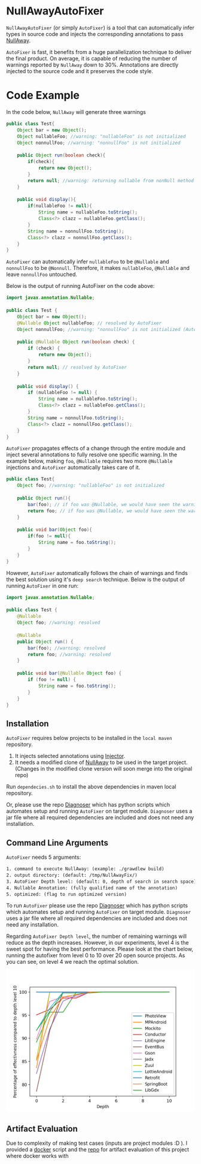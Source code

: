 # NullAwayAutoFixer
```NullAwayAutoFixer``` (or simply ```AutoFixer```) is a tool that can automatically infer types in source code and injects the 
corresponding annotations to pass [NullAway](https://github.com/uber/NullAway).

```AutoFixer``` is fast, it benefits from a huge parallelization technique to deliver the final product. On average, 
it is capable of reducing the number of warnings reported by ```NullAway``` down to 30%. Annotations are directly injected to the source code 
and it preserves the code style.

# Code Example

In the code below, ```NullAway``` will generate three warnings

```java
public class Test{
    Object bar = new Object();
    Object nullableFoo; //warning: "nullableFoo" is not initialized
    Object nonnullFoo; //warning: "nonnullFoo" is not initialized
    
    public Object run(boolean check){
        if(check){
            return new Object();
        }
        return null; //warning: returning nullable from nonNull method
    }
    
    public void display(){
        if(nullableFoo != null){
            String name = nullableFoo.toString();
            Class<?> clazz = nullableFoo.getClass();
        }
        String name = nonnullFoo.toString();
        Class<?> clazz = nonnullFoo.getClass();
    }
}
```

```AutoFixer``` can automatically infer ```nullableFoo``` to be ```@Nullable``` and ```nonnullFoo``` to be ```@Nonnull```.
Therefore, it makes ```nullableFoo```, ```@Nullable``` and leave ```nonnullFoo``` untouched.

Below is the output of running AutoFixer on the code above:

```java
import javax.annotation.Nullable;

public class Test {
    Object bar = new Object();
    @Nullable Object nullableFoo; // resolved by AutoFixer
    Object nonnullFoo; //warning: "nonnullFoo" is not initialized (AutoFixer will not make it Nullable since it produces a lot more errors).

    public @Nullable Object run(boolean check) {
        if (check) {
            return new Object();
        }
        return null; // resolved by AutoFixer
    }

    public void display() {
        if (nullableFoo != null) {
            String name = nullableFoo.toString();
            Class<?> clazz = nullableFoo.getClass();
        }
        String name = nonnullFoo.toString();
        Class<?> clazz = nonnullFoo.getClass();
    }
}
```

```AutoFixer``` propagates effects of a change through the entire module and inject several annotations to fully resolve one specific warning.
In the example below, making ```foo```, ```@Nullable``` requires two more ```@Nullable``` injections and ```AutoFixer``` automatically takes care of it.

```java
public class Test{
    Object foo; //warning: "nullableFoo" is not initialized

    public Object run(){
        bar(foo); // if foo was @Nullable, we would have seen the warning: passing nullable to nonnull param
        return foo; // if foo was @Nullable, we would have seen the warning: returning nullable from non-null method
    }
    
    public void bar(Object foo){
        if(foo != null){
            String name = foo.toString(); 
        }
    }
}
```

However, ```AutoFixer``` automatically follows the chain of warnings and finds the best solution using it's ```deep search``` technique. 
Below is the output of running ```AutoFixer``` in one run:

```java
import javax.annotation.Nullable;

public class Test {
    @Nullable
    Object foo; //warning: resolved

    @Nullable
    public Object run() {
        bar(foo); //warning: resolved
        return foo; //warning: resolved
    }

    public void bar(@Nullable Object foo) {
        if (foo != null) {
            String name = foo.toString();
        }
    }
}
```

## Installation

```AutoFixer``` requires below projects to be installed in the ```local maven``` repository.

1. It injects selected annotations using [Injector](https://github.com/nimakarimipour/Injector). 
2. It needs a modified clone of [NullAway](https://github.com/nimakarimipour/NullAway) to be used in the target project. (Changes in the modified clone version will soon merge into the original repo)


Run ```dependecies.sh``` to install the above dependencies in maven local repository.

Or, please use the repo [Diagnoser](https://github.com/nimakarimipour/Diagnoser) which has python scripts which automates setup and running `AutoFixer` on target module. ```Diagnoser``` uses a jar file where all required dependencies are included and does not need any installation.

## Command Line Arguments

`AutoFixer` needs 5 arguments: 
```txt
1. command to execute NullAway: (example: ./grawdlew build)
2. output directory: (default: /tmp/NullAwayFix/)
3. AutoFixer Depth level: (default: 0, depth of search in search space)
4. Nullable Annotation: (fully qualified name of the annotation)
5. optimized: (flag to run optimized version)
```
To run `AutoFixer` please use the repo [Diagnoser](https://github.com/nimakarimipour/Diagnoser) which has python scripts which automates setup and running `AutoFixer` on target module. ```Diagnoser``` uses a jar file where all required dependencies are included and does not need any installation.

Regarding `AutoFixer Depth level`, the number of remaining warnings will reduce as the depth increases. However, in our experiments, 
level 4 is the sweet spot for having the best performance. Please look at the chart below, running the autofixer from level 0 to 10 over 20 open source projects. As you can see, on level 4 we reach the optimal solution.

![image info](./pics/depth.png)


## Artifact Evaluation

Due to complexity of making test cases (inputs are project modules :D ). I provided a [docker](https://github.com/nimakarimipour/DiagnoserDocker) script and the [repo](https://github.com/nimakarimipour/Docker_AE_NA) for artifact evaluation of this project where docker works with
